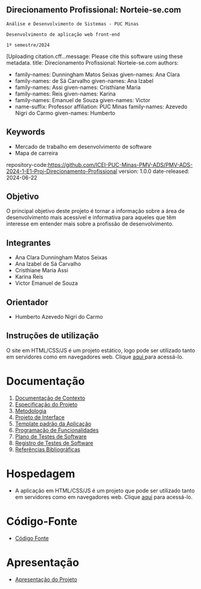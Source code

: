 ## Direcionamento Profissional: Norteie-se.com

`Análise e Desenvolvimento de Sistemas - PUC Minas`

`Desenvolvimento de aplicação web front-end`

`1º semestre/2024` 

[Uploading citation.cff…message: Please cite this software using these metadata. title: Direcionamento Profissional: Norteie-se.com authors:

- family-names: Dunningham Matos Seixas given-names: Ana Clara
- family-names: de Sá Carvalho given-names: Ana Izabel
- family-names: Assi given-names: Cristhiane Maria<br>
- family-names: Reis given-names: Karina<br>
- family-names: Emanuel de Souza given-names: Victor<br>
- name-suffix: Professor affiliation: PUC Minas family-names: Azevedo Nigri do Carmo given-names: Humberto<br>

## Keywords
- Mercado de trabalho em desenvolvimento de software
- Mapa de carreira

repository-code:https://github.com/ICEI-PUC-Minas-PMV-ADS/PMV-ADS-2024-1-E1-Proj-Direcionamento-Profissional  version: 1.0.0 date-released: 2024-06-22 

## Objetivo
O principal objetivo deste projeto é tornar a informação sobre a área de desenvolvimento mais acessível e informativa para aqueles que têm interesse em entender mais sobre a profissão de desenvolvimento.<br>

## Integrantes
- Ana Clara Dunningham Matos Seixas
- Ana Izabel de Sá Carvalho
- Cristhiane Maria Assi
- Karina Reis
- Victor Emanuel de Souza

## Orientador
- Humberto Azevedo Nigri do Carmo

## Instruções de utilização
O site em HTML/CSS/JS é um projeto estático, logo pode ser utilizado tanto em servidores como em navegadores web. Clique <a href= https://icei-puc-minas-pmv-ads.github.io/PMV-ADS-2024-1-E1-Proj-Direcionamento-Profissional/codigo-fonte/paginaHome/index.html> aqui </a> para acessá-lo.

# Documentação

<ol>
<li><a href="documentos/01-Documentação de Contexto.md"> Documentação de Contexto</a></li>
<li><a href="documentos/02-Especificação do Projeto.md"> Especificação do Projeto</a></li>
<li><a href="documentos/03-Metodologia.md"> Metodologia</a></li>
<li><a href="documentos/04-Projeto de Interface.md"> Projeto de Interface</a></li>
<li><a href="documentos/05-Template padrão da Aplicação.md"> Template padrão da Aplicação</a></li>
<li><a href="documentos/06-Programação de Funcionalidades.md"> Programação de Funcionalidades</a></li>
<li><a href="documentos/07-Plano de Testes de Software.md"> Plano de Testes de Software</a></li>
<li><a href="documentos/08-Registro de Testes de Software.md"> Registro de Testes de Software</a></li>
<li><a href="documentos/09-Referências Bibliográficas.md"> Referências Bibliográficas</a></li>
</ol>

# Hospedagem

* A aplicação em HTML/CSS/JS é um projeto que pode ser utilizado tanto em servidores como em navegadores web. Clique [aqui](https://icei-puc-minas-pmv-ads.github.io/PMV-ADS-2024-1-E1-Proj-Direcionamento-Profissional/codigo-fonte/paginaHome/index.html) para acessá-lo.

# Código-Fonte

* <a href="codigo-fonte/README.md">Código Fonte</a>

# Apresentação

* <a href="apresentacao/README.md">Apresentação do Projeto</a>
